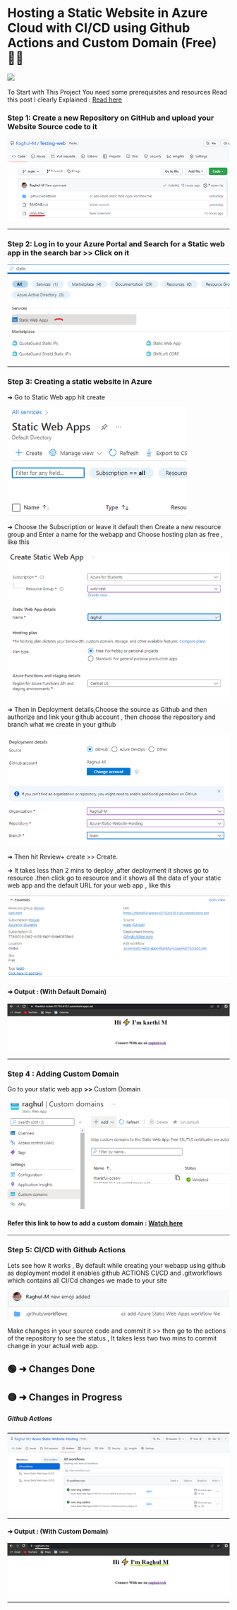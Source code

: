 #  Hosting a Static Website in Azure Cloud with CI/CD using Github Actions and Custom Domain (Free) 👨‍💻

<img src="https://media.giphy.com/media/PAqjdPkJLDsmBRSYUp/giphy.gif" >

To Start with This Project You need some prerequisites and resources
Read this post I clearly Explained : [Read here](https://urlis.net/jq048)

###  **Step 1**: Create a new Repository on GitHub and upload your Website Source code to it

<img src="https://github.com/Raghul-M/Azure-Static-Website-Hosting/blob/main/Images/Project%20Images/repo.png" >

___

### **Step 2**: Log in to your Azure Portal and Search for a Static web app in the search bar **>>** Click on it


<img src="https://github.com/Raghul-M/Azure-Static-Website-Hosting/blob/main/Images/Project%20Images/search.png" >

___

### **Step 3**: Creating a static website in Azure 


➜ Go to Static Web app hit create

<img src="https://github.com/Raghul-M/Azure-Static-Website-Hosting/blob/main/Images/Project%20Images/create.png" >

➜ Choose the Subscription or leave it default then Create a new resource group and Enter a name for the webapp and Choose hosting plan as free , like this


<img src="https://github.com/Raghul-M/Azure-Static-Website-Hosting/blob/main/Images/Project%20Images/create1.png"  >


➜ Then in  Deployment details,Choose the source as Github and then authorize and link your github account , then choose the repository and branch what we create in      your github      


<img src="https://github.com/Raghul-M/Azure-Static-Website-Hosting/blob/main/Images/Project%20Images/create2.png"  >


➜ Then hit Review+ create >> Create.

➜  It takes less than 2 mins to deploy ,after deployment it shows go to resource .then click go to resource and it shows all the data of your static web app
    and the default URL for your web app , like this


<img src="https://github.com/Raghul-M/Azure-Static-Website-Hosting/blob/main/Images/Project%20Images/Dm%20details.png"  >


#### ➜ Output : (With Default Domain)

<img src="https://github.com/Raghul-M/Azure-Static-Website-Hosting/blob/main/Images/Project%20Images/default%20domain.png"  >

___

### **Step 4** : Adding Custom Domain

Go to your static web app **>>** Custom Domain


<img src="https://github.com/Raghul-M/Azure-Static-Website-Hosting/blob/main/Images/Project%20Images/Custom%20Dm1.png"  >


#### Refer this link to how to add a custom domain : [Watch here](https://www.youtube.com/watch?v=SpQgKfJ87fE&ab_channel=MicrosoftDeveloper)

___


### **Step 5**: CI/CD with Github Actions

Lets see how it works , By default while creating your webapp using github as deployment model it enables github ACTIONS CI/CD and .gitworkflows which contains all CI/Cd changes we made to your site

<img src="https://github.com/Raghul-M/Azure-Static-Website-Hosting/blob/main/Images/Project%20Images/workflows.png" >

Make changes in your source code and commit it >> then go to the actions of the repository to see the status , It takes less two two mins to commit change in your actual web app.

🟢 ➜ Changes Done 
--
🟡 ➜ Changes in Progress
--

#####  Github Actions

<img src="https://github.com/Raghul-M/Azure-Static-Website-Hosting/blob/main/Images/Project%20Images/actions.png" >

___

#### ➜ Output : (With Custom Domain)


<img src="https://github.com/Raghul-M/Azure-Static-Website-Hosting/blob/main/Images/Project%20Images/final.png"  >

___









